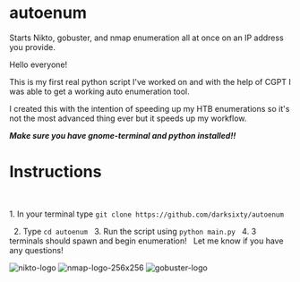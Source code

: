 # autoenum
Starts Nikto, gobuster, and nmap enumeration all at once on an IP address you provide.

Hello everyone!

This is my first real python script I've worked on and with the help of CGPT I was able to get a working auto enumeration tool.

I created this with the intention of speeding up my HTB enumerations so it's not the most advanced thing ever 
but it speeds up my workflow.

_**Make sure you have gnome-terminal and python installed!!**_


<h1>Instructions</h1>
&nbsp;
<p>1. In your terminal type <code>git clone https://github.com/darksixty/autoenum</code></p>
&nbsp;
2. Type <code>cd autoenum</code>
&nbsp;
3. Run the script using <code>python main.py</code>
&nbsp;
4. 3 terminals should spawn and begin enumeration!
&nbsp;
Let me know if you have any questions!

![nikto-logo](https://github.com/darksixty/autoenum/assets/81669502/0d74cfe2-6cec-4a25-b3ca-ca3b065402bb)
![nmap-logo-256x256](https://github.com/darksixty/autoenum/assets/81669502/8ba03483-8d6d-4f6b-8a5b-7f18a9da70d8)
![gobuster-logo](https://github.com/darksixty/autoenum/assets/81669502/157a84a2-c1ad-4fa7-b2e2-ec6700389c84)
